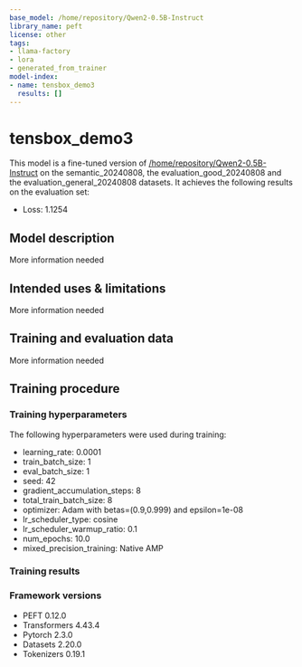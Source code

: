 ```yaml
---
base_model: /home/repository/Qwen2-0.5B-Instruct
library_name: peft
license: other
tags:
- llama-factory
- lora
- generated_from_trainer
model-index:
- name: tensbox_demo3
  results: []
---
```


<!-- This model card has been generated automatically according to the information the Trainer had access to. You
should probably proofread and complete it, then remove this comment. -->

# tensbox_demo3

This model is a fine-tuned version of [/home/repository/Qwen2-0.5B-Instruct](https://huggingface.co//home/repository/Qwen2-0.5B-Instruct) on the semantic_20240808, the evaluation_good_20240808 and the evaluation_general_20240808 datasets.
It achieves the following results on the evaluation set:
- Loss: 1.1254

## Model description

More information needed

## Intended uses & limitations

More information needed

## Training and evaluation data

More information needed

## Training procedure

### Training hyperparameters

The following hyperparameters were used during training:
- learning_rate: 0.0001
- train_batch_size: 1
- eval_batch_size: 1
- seed: 42
- gradient_accumulation_steps: 8
- total_train_batch_size: 8
- optimizer: Adam with betas=(0.9,0.999) and epsilon=1e-08
- lr_scheduler_type: cosine
- lr_scheduler_warmup_ratio: 0.1
- num_epochs: 10.0
- mixed_precision_training: Native AMP

### Training results



### Framework versions

- PEFT 0.12.0
- Transformers 4.43.4
- Pytorch 2.3.0
- Datasets 2.20.0
- Tokenizers 0.19.1